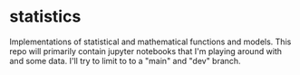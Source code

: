 # statistics
Implementations of statistical and mathematical functions and models. 
This repo will primarily contain jupyter notebooks that I'm playing around with and some data. 
I'll try to limit to to a "main" and "dev" branch. 
